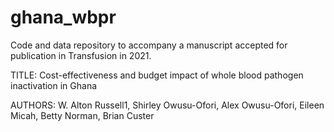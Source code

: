 # ghana_wbpr

Code and data repository to accompany a manuscript accepted for publication in Transfusion in 2021.

TITLE: 
Cost-effectiveness and budget impact of whole blood pathogen inactivation in Ghana

AUTHORS:
W. Alton Russell1, Shirley Owusu-Ofori, Alex Owusu-Ofori, Eileen Micah, Betty Norman, Brian Custer
